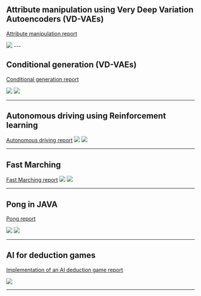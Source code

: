 
## Attribute manipulation using Very Deep Variation Autoencoders (VD-VAEs)
[Attribute manipulation report](/pdf/Attribute_manipulation.pdf)

<img src="images/image14.png?raw=true"/>
---



## Conditional generation (VD-VAEs)
[Conditional generation report](/pdf/Conditional_generation.pdf)

<img src="images/image5.png?raw=true"/>
<img src="images/image7.png?raw=true"/>

---

## Autonomous driving using Reinforcement learning
[Autonomous driving report](/pdf/rapport_stage-24-27.pdf)
<img src="images/autonomous_1.png?raw=true"/>
<img src="images/autonomous_2.png?raw=true"/>


---


## Fast Marching
[Fast Marching report](/pdf/Fast_Marching.pdf)
<img src="images/image3.png?raw=true"/>
<img src="images/image4.png?raw=true"/>

---

## Pong in JAVA
[Pong report](/pdf/pong.pdf)

<img src="images/Pong_1.png?raw=true"/>
<img src="images/Pong_2.png?raw=true"/>

---

## AI for deduction games
[Implementation of an AI deduction game report](/pdf/deducion_games.pdf)

<img src="images/image.png?raw=true"/>

---

